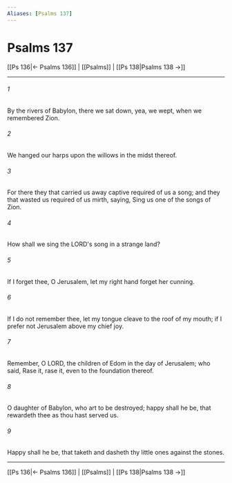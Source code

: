 ```yaml
---
Aliases: [Psalms 137]
---
```

# Psalms 137

[[Ps 136|← Psalms 136]] | [[Psalms]] | [[Ps 138|Psalms 138 →]]
***



###### 1 
By the rivers of Babylon, there we sat down, yea, we wept, when we remembered Zion. 

###### 2 
We hanged our harps upon the willows in the midst thereof. 

###### 3 
For there they that carried us away captive required of us a song; and they that wasted us required of us mirth, saying, Sing us one of the songs of Zion. 

###### 4 
How shall we sing the LORD's song in a strange land? 

###### 5 
If I forget thee, O Jerusalem, let my right hand forget her cunning. 

###### 6 
If I do not remember thee, let my tongue cleave to the roof of my mouth; if I prefer not Jerusalem above my chief joy. 

###### 7 
Remember, O LORD, the children of Edom in the day of Jerusalem; who said, Rase it, rase it, even to the foundation thereof. 

###### 8 
O daughter of Babylon, who art to be destroyed; happy shall he be, that rewardeth thee as thou hast served us. 

###### 9 
Happy shall he be, that taketh and dasheth thy little ones against the stones.

***
[[Ps 136|← Psalms 136]] | [[Psalms]] | [[Ps 138|Psalms 138 →]]
